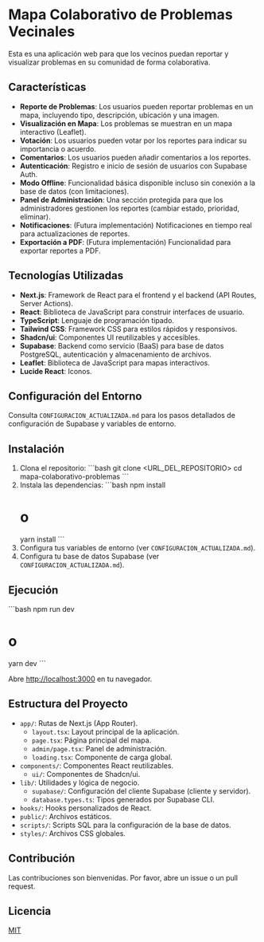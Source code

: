 # Mapa Colaborativo de Problemas Vecinales

Esta es una aplicación web para que los vecinos puedan reportar y visualizar problemas en su comunidad de forma colaborativa.

## Características

-   **Reporte de Problemas**: Los usuarios pueden reportar problemas en un mapa, incluyendo tipo, descripción, ubicación y una imagen.
-   **Visualización en Mapa**: Los problemas se muestran en un mapa interactivo (Leaflet).
-   **Votación**: Los usuarios pueden votar por los reportes para indicar su importancia o acuerdo.
-   **Comentarios**: Los usuarios pueden añadir comentarios a los reportes.
-   **Autenticación**: Registro e inicio de sesión de usuarios con Supabase Auth.
-   **Modo Offline**: Funcionalidad básica disponible incluso sin conexión a la base de datos (con limitaciones).
-   **Panel de Administración**: Una sección protegida para que los administradores gestionen los reportes (cambiar estado, prioridad, eliminar).
-   **Notificaciones**: (Futura implementación) Notificaciones en tiempo real para actualizaciones de reportes.
-   **Exportación a PDF**: (Futura implementación) Funcionalidad para exportar reportes a PDF.

## Tecnologías Utilizadas

-   **Next.js**: Framework de React para el frontend y el backend (API Routes, Server Actions).
-   **React**: Biblioteca de JavaScript para construir interfaces de usuario.
-   **TypeScript**: Lenguaje de programación tipado.
-   **Tailwind CSS**: Framework CSS para estilos rápidos y responsivos.
-   **Shadcn/ui**: Componentes UI reutilizables y accesibles.
-   **Supabase**: Backend como servicio (BaaS) para base de datos PostgreSQL, autenticación y almacenamiento de archivos.
-   **Leaflet**: Biblioteca de JavaScript para mapas interactivos.
-   **Lucide React**: Iconos.

## Configuración del Entorno

Consulta `CONFIGURACION_ACTUALIZADA.md` para los pasos detallados de configuración de Supabase y variables de entorno.

## Instalación

1.  Clona el repositorio:
    \`\`\`bash
    git clone <URL_DEL_REPOSITORIO>
    cd mapa-colaborativo-problemas
    \`\`\`
2.  Instala las dependencias:
    \`\`\`bash
    npm install
    # o
    yarn install
    \`\`\`
3.  Configura tus variables de entorno (ver `CONFIGURACION_ACTUALIZADA.md`).
4.  Configura tu base de datos Supabase (ver `CONFIGURACION_ACTUALIZADA.md`).

## Ejecución

\`\`\`bash
npm run dev
# o
yarn dev
\`\`\`

Abre [http://localhost:3000](http://localhost:3000) en tu navegador.

## Estructura del Proyecto

-   `app/`: Rutas de Next.js (App Router).
    -   `layout.tsx`: Layout principal de la aplicación.
    -   `page.tsx`: Página principal del mapa.
    -   `admin/page.tsx`: Panel de administración.
    -   `loading.tsx`: Componente de carga global.
-   `components/`: Componentes React reutilizables.
    -   `ui/`: Componentes de Shadcn/ui.
-   `lib/`: Utilidades y lógica de negocio.
    -   `supabase/`: Configuración del cliente Supabase (cliente y servidor).
    -   `database.types.ts`: Tipos generados por Supabase CLI.
-   `hooks/`: Hooks personalizados de React.
-   `public/`: Archivos estáticos.
-   `scripts/`: Scripts SQL para la configuración de la base de datos.
-   `styles/`: Archivos CSS globales.

## Contribución

Las contribuciones son bienvenidas. Por favor, abre un issue o un pull request.

## Licencia

[MIT](https://choosealicense.com/licenses/mit/)
